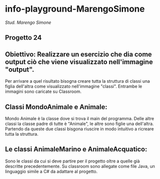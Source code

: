 # info-playground-MarengoSimone

_Stud. Marengo Simone_

## Progetto 24
## Obiettivo: Realizzare un esercizio che dia come output ciò che viene visualizzato nell'immagine "output". 
Per arrivare a quel risultato bisogna creare tutta la struttura di
classi una figlia dell'altra come visualizzato nell'immagine "classi". Entrambe le immagini sono caricate su Classroom.

## Classi MondoAnimale e Animale:
Mondo Animale è la classe dove si trova il main del programma. Delle altre classi la classe padre di tutte è "Animale", le altre sono figlie una dell'altra.
Partendo da queste due classi bisgona riuscire in modo intuitivo a ricreare tutta la struttura.

## Le classi AnimaleMarino e AnimaleAcquatico:
Sono le classi da cui si deve partire per il progetto oltre a quelle già descritte precedentemente. Su classroom sono allegate come file Java, un linguaggio simile a C# da adattare al progetto.
